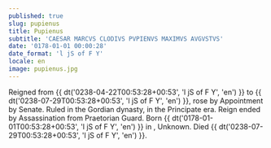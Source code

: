 ```yaml
---
published: true
slug: pupienus
title: Pupienus
subtitle: 'CAESAR MARCVS CLODIVS PVPIENVS MAXIMVS AVGVSTVS'
date: '0178-01-01 00:00:28'
date_format: 'l jS of F Y'
locale: en
image: pupienus.jpg
---
```


Reigned from {{ dt('0238-04-22T00:53:28+00:53', 'l jS of F Y', 'en') }} to {{ dt('0238-07-29T00:53:28+00:53', 'l jS of F Y', 'en') }}, rose by Appointment by Senate. Ruled in the Gordian dynasty, in the Principate era. Reign ended by Assassination from Praetorian Guard. Born {{ dt('0178-01-01T00:53:28+00:53', 'l jS of F Y', 'en') }} in , Unknown. Died {{ dt('0238-07-29T00:53:28+00:53', 'l jS of F Y', 'en') }}.
